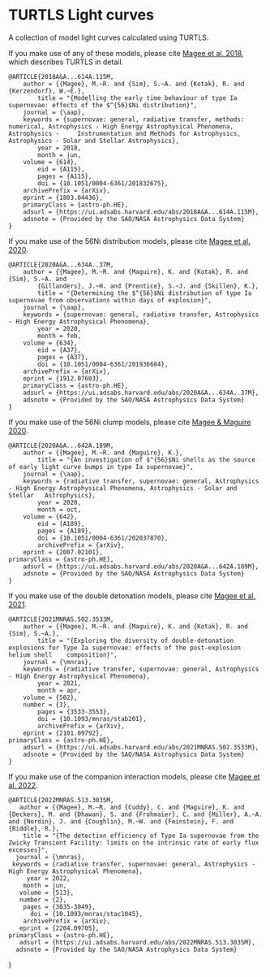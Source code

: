# TURTLS Light curves
A collection of model light curves calculated using TURTLS.

If you make use of any of these models, please cite [Magee et al. 2018](https://ui.adsabs.harvard.edu/abs/2018A%26A...614A.115M/abstract), which describes TURTLS in detail.

	@ARTICLE{2018A&A...614A.115M,
       	author = {{Magee}, M.~R. and {Sim}, S.~A. and {Kotak}, R. and {Kerzendorf}, W.~E.},
        	title = "{Modelling the early time behaviour of type Ia supernovae: effects of the $^{56}$Ni distribution}",
      	journal = {\aap},
     	keywords = {supernovae: general, radiative transfer, methods: numerical, Astrophysics - High Energy Astrophysical Phenomena, Astrophysics - 	Instrumentation and Methods for Astrophysics, Astrophysics - Solar and Stellar Astrophysics},
         	year = 2018,
        	month = jun,
       	volume = {614},
          	eid = {A115},
        	pages = {A115},
          	doi = {10.1051/0004-6361/201832675},
		archivePrefix = {arXiv},
       	eprint = {1803.04436},
 		primaryClass = {astro-ph.HE},
       	adsurl = {https://ui.adsabs.harvard.edu/abs/2018A&A...614A.115M},
      	adsnote = {Provided by the SAO/NASA Astrophysics Data System}
	}


If you make use of the 56Ni distribution models, please cite [Magee et al. 2020](https://ui.adsabs.harvard.edu/abs/2020A%26A...634A..37M/abstract).

	@ARTICLE{2020A&A...634A..37M,
       	author = {{Magee}, M.~R. and {Maguire}, K. and {Kotak}, R. and {Sim}, S.~A. and
         	{Gillanders}, J.~H. and {Prentice}, S.~J. and {Skillen}, K.},
        	title = "{Determining the $^{56}$Ni distribution of type Ia supernovae from observations within days of explosion}",
      	journal = {\aap},
     	keywords = {supernovae: general, radiative transfer, Astrophysics - High Energy Astrophysical Phenomena},
         	year = 2020,
        	month = feb,
       	volume = {634},
          	eid = {A37},
        	pages = {A37},
          	doi = {10.1051/0004-6361/201936684},
		archivePrefix = {arXiv},
       	eprint = {1912.07603},
 		primaryClass = {astro-ph.HE},
       	adsurl = {https://ui.adsabs.harvard.edu/abs/2020A&A...634A..37M},
      	adsnote = {Provided by the SAO/NASA Astrophysics Data System}
	}


If you make use of the 56Ni clump models, please cite [Magee & Maguire 2020](https://ui.adsabs.harvard.edu/abs/2020A%26A...642A.189M/abstract).

	@ARTICLE{2020A&A...642A.189M,
       	author = {{Magee}, M.~R. and {Maguire}, K.},
        	title = "{An investigation of $^{56}$Ni shells as the source of early light curve bumps in type Ia supernovae}",
      	journal = {\aap},
     	keywords = {radiative transfer, supernovae: general, Astrophysics - High Energy Astrophysical Phenomena, Astrophysics - Solar and Stellar 	Astrophysics},
         	year = 2020,
        	month = oct,
       	volume = {642},
          	eid = {A189},
        	pages = {A189},
          	doi = {10.1051/0004-6361/202037870},
			archivePrefix = {arXiv},
       	eprint = {2007.02101},
 	primaryClass = {astro-ph.HE},
       	adsurl = {https://ui.adsabs.harvard.edu/abs/2020A&A...642A.189M},
      	adsnote = {Provided by the SAO/NASA Astrophysics Data System}
	}


If you make use of the double detonation models, please cite [Magee et al. 2021](https://ui.adsabs.harvard.edu/abs/2021MNRAS.502.3533M/abstract).

	@ARTICLE{2021MNRAS.502.3533M,
       	author = {{Magee}, M.~R. and {Maguire}, K. and {Kotak}, R. and {Sim}, S.~A.},
        	title = "{Exploring the diversity of double-detonation explosions for Type Ia supernovae: effects of the post-explosion helium shell 	composition}",
      	journal = {\mnras},
     	keywords = {radiative transfer, supernovae: general, Astrophysics - High Energy Astrophysical Phenomena},
         	year = 2021,
        	month = apr,
       	volume = {502},
       	number = {3},
        	pages = {3533-3553},
          	doi = {10.1093/mnras/stab201},
			archivePrefix = {arXiv},
       	eprint = {2101.09792},
 	primaryClass = {astro-ph.HE},
       	adsurl = {https://ui.adsabs.harvard.edu/abs/2021MNRAS.502.3533M},
      	adsnote = {Provided by the SAO/NASA Astrophysics Data System}
	}
	

If you make use of the companion interaction models, please cite [Magee et al. 2022](https://ui.adsabs.harvard.edu/abs/2022MNRAS.513.3035M/abstract).
	
	@ARTICLE{2022MNRAS.513.3035M,
       author = {{Magee}, M.~R. and {Cuddy}, C. and {Maguire}, K. and {Deckers}, M. and {Dhawan}, S. and {Frohmaier}, C. and {Miller}, A.~A. and {Nordin}, J. and {Coughlin}, M.~W. and {Feinstein}, F. and {Riddle}, R.},
        title = "{The detection efficiency of Type Ia supernovae from the Zwicky Transient Facility: limits on the intrinsic rate of early flux excesses}",
      journal = {\mnras},
     keywords = {radiative transfer, supernovae: general, Astrophysics - High Energy Astrophysical Phenomena},
         year = 2022,
        month = jun,
       volume = {513},
       number = {2},
        pages = {3035-3049},
          doi = {10.1093/mnras/stac1045},
		archivePrefix = {arXiv},
       eprint = {2204.09705},
 	primaryClass = {astro-ph.HE},
       adsurl = {https://ui.adsabs.harvard.edu/abs/2022MNRAS.513.3035M},
      adsnote = {Provided by the SAO/NASA Astrophysics Data System}
}




	
